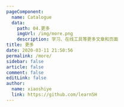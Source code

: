 ```yaml
---
pageComponent:
  name: Catalogue
  data:
    path: 04.更多
    imgUrl: /img/more.png
    description: 学习、在线工具等更多文章和页面
title: 更多
date: 2020-03-11 21:50:56
permalink: /more/
sidebar: false
article: false
comment: false
editLink: false
author:
  name: xiaoshiye
  link: https://github.com/learnSH
---
```

